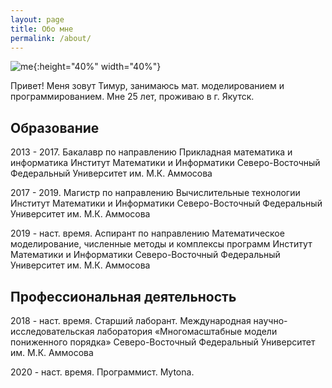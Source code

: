 ```yaml
---
layout: page
title: Обо мне
permalink: /about/
---
```

![me](https://sun9-13.userapi.com/impf/OE4fGF6sRABaOGFtqyqZzF0C5eHh3iT6lAeitw/QV9kCTehwmM.jpg?size=640x1136&quality=96&proxy=1&sign=071338f347d4f391506a7f0897358cb9&type=album){:height="40%" width="40%"}

Привет! Меня зовут Тимур, занимаюсь мат. моделированием и программированием. Мне 25 лет, проживаю в г. Якутск.

## Образование

2013 - 2017.
Бакалавр по направлению Прикладная математика и информатика
Институт Математики и Информатики
Северо-Восточный Федеральный Университет им. М.К. Аммосова

2017 - 2019.
Магистр по направлению Вычислительные технологии
Институт Математики и Информатики
Северо-Восточный Федеральный Университет им. М.К. Аммосова

2019 - наст. время.
Аспирант по направлению Математическое моделирование, численные методы и комплексы программ
Институт Математики и Информатики
Северо-Восточный Федеральный Университет им. М.К. Аммосова

## Профессиональная деятельность

2018 - наст. время.
Старший лаборант. 
Международная научно-исследовательская лаборатория «Многомасштабные модели пониженного порядка»
Северо-Восточный Федеральный Университет им. М.К. Аммосова

2020 - наст. время.
Программист.
Mytona.